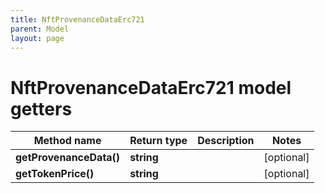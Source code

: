 ```yaml
---
title: NftProvenanceDataErc721
parent: Model
layout: page
---
```


# NftProvenanceDataErc721 model getters

Method name | Return type | Description | Notes
------------ | ------------- | ------------- | -------------
**getProvenanceData()** | **string** |  | [optional]
**getTokenPrice()** | **string** |  | [optional]

